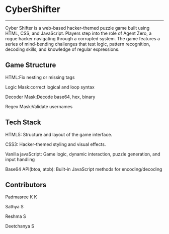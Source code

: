 # **CyberShifter**
---
Cyber Shifter is a web-based hacker-themed puzzle game built using HTML, CSS, and JavaScript. Players step into the role of Agent Zero, a rogue hacker navigating through a corrupted system. The game features a series of mind-bending challenges that test logic, pattern recognition, decoding skills, and knowledge of regular expressions.

## **Game Structure**

HTML:Fix nesting or missing tags

Logic Mask:correct logical and loop syntax

Decoder Mask:Decode base64, hex, binary

Regex Mask:Validate usernames

## **Tech Stack**

HTML5: Structure and layout of the game interface.

CSS3: Hacker-themed styling and visual effects.

Vanilla javaScript: Game logic, dynamic interaction, puzzle generation, and input handling

Base64 API(btoa, atob): Built-in JavaScript methods for encoding/decoding

## **Contributors**

Padmasree K K

Sathya S

Reshma S

Deetchanya S
